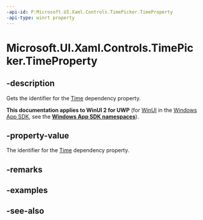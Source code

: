 ```yaml
---
-api-id: P:Microsoft.UI.Xaml.Controls.TimePicker.TimeProperty
-api-type: winrt property
---
```


<!-- Property syntax
public Windows.UI.Xaml.DependencyProperty TimeProperty { get; }
-->

# Microsoft.UI.Xaml.Controls.TimePicker.TimeProperty

## -description
Gets the identifier for the [Time](timepicker_time.md) dependency property.

**This documentation applies to WinUI 2 for UWP** (for [WinUI](/windows/apps/winui/winui3/) in the [Windows App SDK](/windows/apps/windows-app-sdk/), see the **[Windows App SDK namespaces](/windows/windows-app-sdk/api/winrt/)**).

## -property-value
The identifier for the [Time](timepicker_time.md) dependency property.

## -remarks

## -examples

## -see-also
